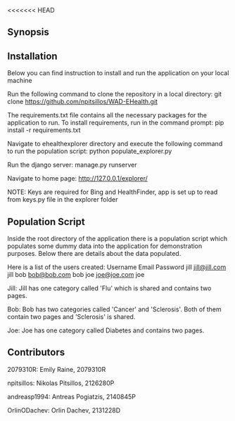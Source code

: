 <<<<<<< HEAD
## Synopsis

## Installation

Below you can find instruction to install and run the application on your local machine

Run the following command to clone the repository in a local directory:
git clone https://github.com/npitsillos/WAD-EHealth.git

The requirements.txt file contains all the necessary packages for the application to run.
To install requirements, run in the command prompt:
pip install -r requirements.txt

Navigate to ehealthexplorer directory and execute the following command to run the population script:
python populate_explorer.py

Run the django server:
manage.py runserver

Navigate to home page:
http://127.0.0.1/explorer/

NOTE: Keys are required for Bing and HealthFinder, app is set up to read from keys.py file in the explorer folder

## Population Script

Inside the root directory of the application there is a population script which populates some dummy data into the application for demonstration purposes.
Below there are details about the data populated.

Here is a list of the users created:
Username		Email			Password
jill			jill@jill.com	jill
bob				bob@bob.com		bob
joe				joe@joe.com		joe

Jill:
Jill has one category called 'Flu' which is shared and contains two pages.

Bob:
Bob has two categories called 'Cancer' and 'Sclerosis'. Both of them contain two pages and 'Sclerosis' is shared.

Joe:
Joe has one category called Diabetes and contains two pages.

## Contributors

2079310R: Emily Raine, 2079310R

npitsillos: Nikolas Pitsillos, 2126280P 

andreasp1994: Antreas Pogiatzis, 2140845P

OrlinODachev: Orlin Dachev, 2131228D 




